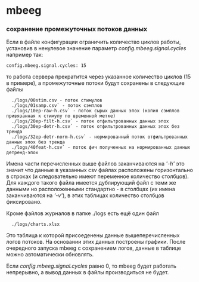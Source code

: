 # mbeeg 
### сохранение промежуточных потоков данных

Если в файле конфигурации ограничить количество циклов работы,
установив в ненулевое значение параметр *config.mbeeg.signal.cycles*
например так:
``` 
config.mbeeg.signal.cycles: 15
```
то работа сервера прекратится через указанное количество циклов
(15 в примере), а промежуточные потоки будут сохранены 
в следующие файлы

```
  ./logs/00stim.csv - поток стимулов
  ./logs/01samp.csv` - поток сэмплов
  ./logs/10ep-raw-h.csv` - поток сырых данных эпох (копия сэмплов привязанная к стимулу по временной метке)
  ./logs/20ep-filt-h.csv` - поток отфильтрованных данных эпох
  ./logs/30ep-detr-h.csv` - поток отфильтрованных данных эпох без тренда
  ./logs/32ep-detr-norm-h.csv` - нормированный поток отфильтрованных данных эпох без тренда
  ./logs/40feat-h.csv` - поток фич полученных на нормированных данных детренд-эпох
```
Имена части перечисленных выше файлов заканчиваются на *'-h'* это значит что данные
в указанных csv файлах расположены горизонтально в строках (и следовательно имеют переменное
количество столбцов). Для каждого такого файла имеется дублирующий файл с теми же данными
но расположенными стандартно - в столбцах (их имена заканчиваются на *'-v'*), 
в этих таблицах количество столбцов фиксировано. 
 
Кроме файлов журналов в папке ./logs есть ещё один файл 
``` 
  ./logs/charts.xlsx 
```

Это таблица к которой присоеденены данные вышеперечисленных логов потоков.
На основании этих данных построены графики.
После очередного запуска mbeeg с сохранением логов, данные в таблице 
можно автоматически обновлять.

Если *config.mbeeg.signal.cycles* равно 0, то mbeeg будет работать непрерывно, а вывод данных
в файлы производиться не будет.